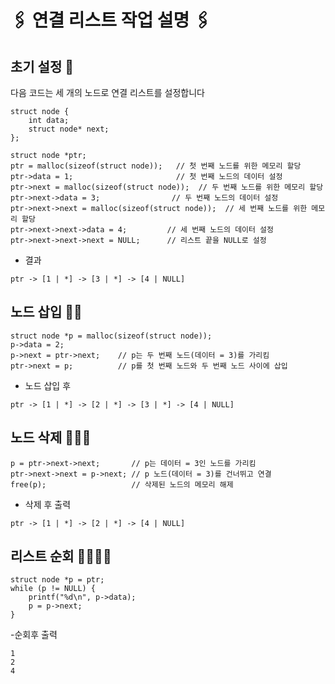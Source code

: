 # 🖇️ 연결 리스트 작업 설명 🖇️

## 초기 설정 🤖
다음 코드는 세 개의 노드로 연결 리스트를 설정합니다

```
struct node {
    int data;
    struct node* next;
};

struct node *ptr;
ptr = malloc(sizeof(struct node));   // 첫 번째 노드를 위한 메모리 할당
ptr->data = 1;                       // 첫 번째 노드의 데이터 설정
ptr->next = malloc(sizeof(struct node));  // 두 번째 노드를 위한 메모리 할당
ptr->next->data = 3;                // 두 번째 노드의 데이터 설정
ptr->next->next = malloc(sizeof(struct node));  // 세 번째 노드를 위한 메모리 할당
ptr->next->next->data = 4;         // 세 번째 노드의 데이터 설정
ptr->next->next->next = NULL;      // 리스트 끝을 NULL로 설정

```
- 결과
```
ptr -> [1 | *] -> [3 | *] -> [4 | NULL]

```
## 노드 삽입 🤖🤖
```
struct node *p = malloc(sizeof(struct node));
p->data = 2;
p->next = ptr->next;    // p는 두 번째 노드(데이터 = 3)를 가리킴
ptr->next = p;          // p를 첫 번째 노드와 두 번째 노드 사이에 삽입

```
- 노드 삽입 후
```
ptr -> [1 | *] -> [2 | *] -> [3 | *] -> [4 | NULL]

```
## 노드 삭제 🤖🤖🤖
```
p = ptr->next->next;       // p는 데이터 = 3인 노드를 가리킴
ptr->next->next = p->next; // p 노드(데이터 = 3)를 건너뛰고 연결
free(p);                   // 삭제된 노드의 메모리 해제

```
- 삭제 후 출력
```
ptr -> [1 | *] -> [2 | *] -> [4 | NULL]

```
## 리스트 순회 🤖🤖🤖🤖
```
struct node *p = ptr;
while (p != NULL) {
    printf("%d\n", p->data);
    p = p->next;
}
```
-순회후 출력
```
1
2
4
```
